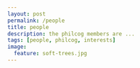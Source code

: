 ```yaml
---
layout: post
permalink: /people
title: people
description: the philcog members are ...
tags: [people, philcog, interests]
image:
  feature: soft-trees.jpg
---
```


